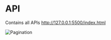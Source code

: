# API
Contains all APIs
http://127.0.0.1:5500/index.html

![Pagination](https://user-images.githubusercontent.com/109620687/199054402-d96d5a4e-f625-45ff-aa9e-8c9e58f0972a.png)
